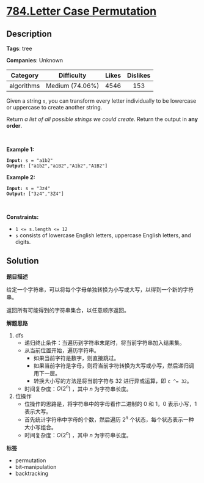 # [784.Letter Case Permutation](https://leetcode.com/problems/letter-case-permutation/description/)

## Description

**Tags**: tree

**Companies**: Unknown

|  Category  |   Difficulty    | Likes | Dislikes |
| :--------: | :-------------: | :---: | :------: |
| algorithms | Medium (74.06%) | 4546  |   153    |

<p>Given a string <code>s</code>, you&nbsp;can transform every letter individually to be lowercase or uppercase to create another string.</p>
<p>Return <em>a list of all possible strings we could create</em>. Return the output in <strong>any order</strong>.</p>
<p>&nbsp;</p>
<p><strong class="example">Example 1:</strong></p>
<pre><code><strong>Input:</strong> s = &quot;a1b2&quot;
<strong>Output:</strong> [&quot;a1b2&quot;,&quot;a1B2&quot;,&quot;A1b2&quot;,&quot;A1B2&quot;]</code></pre>
<p><strong class="example">Example 2:</strong></p>
<pre><code><strong>Input:</strong> s = &quot;3z4&quot;
<strong>Output:</strong> [&quot;3z4&quot;,&quot;3Z4&quot;]</code></pre>
<p>&nbsp;</p>
<p><strong>Constraints:</strong></p>
<ul>
  <li><code>1 &lt;= s.length &lt;= 12</code></li>
  <li><code>s</code> consists of lowercase English letters, uppercase English letters, and digits.</li>
</ul>

## Solution

**题目描述**

给定一个字符串，可以将每个字母单独转换为小写或大写，以得到一个新的字符串。

返回所有可能得到的字符串集合，以任意顺序返回。

**解题思路**

1. dfs
   - 递归终止条件：当遍历到字符串末尾时，将当前字符串加入结果集。
   - 从当前位置开始，遍历字符串。
     - 如果当前字符是数字，则直接跳过。
     - 如果当前字符是字母，则将当前字符转换为大写或小写，然后递归调用下一层。
     - 转换大小写的方法是将当前字符与 32 进行异或运算，即 `c ^= 32`。
   - 时间复杂度：$O(2^n)$ ，其中 $n$ 为字符串长度。
2. 位操作
   - 位操作的思路是，将字符串中的字母看作二进制的 0 和 1，0 表示小写，1 表示大写。
   - 首先统计字符串中字母的个数，然后遍历 $2^n$ 个状态，每个状态表示一种大小写组合。
   - 时间复杂度：$O(2^n)$ ，其中 $n$ 为字符串长度。

**标签**

- permutation
- bit-manipulation
- backtracking
